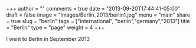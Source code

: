 +++
author = ""
comments = true
date = "2013-09-20T17:44:41-05:00"
draft = false
image = "images/Berlin_2013/berlin1.jpg"
menu = "main"
share = true
slug = "berlin"
tags = ["international", "berlin","germany","2013"]
title = "Berlin"
type = "page"
weight = 4
+++

I went to Berlin in September 2013
